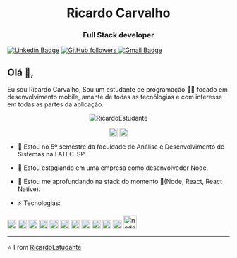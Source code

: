 <h1 align="center">Ricardo Carvalho</h1>
<h3 align="center">Full Stack developer</h3>

[![Linkedin Badge](https://img.shields.io/badge/-Ricardo-blue?style=flat-square&logo=Linkedin&logoColor=white&link=https://www.linkedin.com/in/ricardo-carvalho-ba865a123/)](https://www.linkedin.com/in/ricardo-carvalho-ba865a123/) 
 <a href="https://github.com/RicardoEstudante">
    <img alt="GitHub followers" src="https://img.shields.io/github/followers/RicardoEstudante?label=Ricardo&style=social">
 </a>
[![Gmail Badge](https://img.shields.io/badge/-Gmail.com-c14438?style=flat-square&logo=Gmail&logoColor=white&link=mailto:ricardocarvalho606@gmail.com)](mailto:ricardocarvalho606@gmail.com)

## Olá 👋, 
Eu sou Ricardo Carvalho, Sou um estudante de programação 👨‍💻 focado em desenvolvimento mobile, amante de todas as tecnólogias e com interesse em todas as partes da aplicação. 

<p align="center"> <img src="https://github-readme-stats.vercel.app/api?username=RicardoEstudante&show_icons=true" alt="RicardoEstudante" /> </p>
<p align="center">
<a href="https://www.linkedin.com/in/ricardo-carvalho-ba865a123/" target="blank"><img align="center" src="https://cdn.jsdelivr.net/npm/simple-icons@3.0.1/icons/linkedin.svg" alt="ricardo carvalho" height="20" width="20" /></a>
<a href="https://www.facebook.com/ricardo2010carvalho/" target="blank"><img align="center" src="https://cdn.jsdelivr.net/npm/simple-icons@3.0.1/icons/facebook.svg" alt="https://www.linkedin.com/in/ricardo-carvalho-ba865a123/" height="20" width="20" /></a>
</p>


- 💬 Estou no 5º semestre da faculdade de Análise e Desenvolvimento de Sistemas na FATEC-SP.

- 🔭 Estou estagiando em uma empresa como desenvolvedor Node.

- :book: Estou me aprofundando na stack do momento :rocket:(Node, React, React Native).

- <p align="left">⚡ Tecnologias: 
 <img src="https://image.flaticon.com/icons/png/512/1183/1183672.png" alt="react" width="20" height="20"/> 
 <img src="https://konpa.github.io/devicon/devicon.git/icons/bootstrap/bootstrap-plain.svg" alt="bootstrap" width="20" height="20"/> 
 <img src="https://image.flaticon.com/icons/svg/919/919826.svg" alt="css3" width="20" height="20"/> 
 <img src="https://image.flaticon.com/icons/svg/919/919827.svg" alt="html5" width="20" height="20"/> 
 <img src="https://image.flaticon.com/icons/svg/226/226777.svg" alt="java" width="20" height="20"/> 
 <img src="https://image.flaticon.com/icons/svg/919/919828.svg" alt="javascript" width="20" height="20"/> 
 <img src="https://icons8.com/icon/uJM6fQYqDaZK/typescript" alt="typescript" width="20" height="20"/>
 <img src="https://konpa.github.io/devicon/devicon.git/icons/mongodb/mongodb-original-wordmark.svg" alt="mongodb" width="20" height="20"/>
 <img src="https://image.flaticon.com/icons/svg/2772/2772128.svg" alt="sql" width="20" height="20"/> 
 <img src="https://image.flaticon.com/icons/svg/919/919830.svg" alt="php" width="20" height="20"/> 
 <img src="https://konpa.github.io/devicon/devicon.git/icons/postgresql/postgresql-original-wordmark.svg" alt="postgresql" width="20" height="20"/> 
 <img src="https://konpa.github.io/devicon/devicon.git/icons/nodejs/nodejs-original-wordmark.svg" alt="nodejs" width="30" height="30"/></p>

---
⭐️ From [RicardoEstudante](https://github.com/RicardoEstudante)

